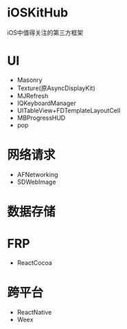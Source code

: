 # iOSKitHub
iOS中值得关注的第三方框架
# UI
- Masonry
- Texture(原AsyncDisplayKit)
- MJRefresh
- IQKeyboardManager
- UITableView+FDTemplateLayoutCell
- MBProgressHUD
- pop

# 网络请求
- AFNetworking
- SDWebImage

# 数据存储

# FRP
- ReactCocoa

# 跨平台
- ReactNative
- Weex

